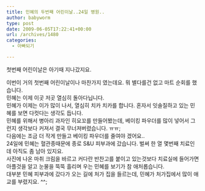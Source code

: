 ```yaml
---
title: 민혜의 두번째 어린이날..24일 병원..
author: babyworm
type: post
date: 2009-06-05T17:22:41+00:00
url: /archives/1480
categories:
  - 아빠되기

---
```

첫번째 어린이날은 아기때 지나갔지요.

<div>
</div>

<div>
  이번이 거의 첫번째 어린이날이나 마찬가지 였는데요. 뭐 별다를건 없고 마트 순회를 했습니다.
</div>

<div>
</div>

<div>
</div>

<div>
  민혜는 이제 이곳 저곳 열심히 돌아다닙니다.&nbsp;
</div>

<div>
  민혜가 이제는 이가 많이 나서, 열심히 치카 치카를 합니다. 혼자서 잇솔질하고 있는 민혜를 보면 다컷다는 생각도 듭니다.&nbsp;
</div>

<div>
</div>

<div>
  민혜를 위해서 병아리 과자인 히요꼬를 만들어봤는데, 베이킹 파우더를 많이 넣어서 그런지 생각보다 커져서 결국 무너져버렸습니다. ㅠㅠ;
</div>

<div>
  다음에는 조금 더 작게 만들고 베이킹 파우더를 줄여야 겠어요..
</div>

<div>
</div>

<div>
</div>

<div>
</div>

<div>
  24일에 민혜는 혈관종때문에 종로 S&U 피부과에 갔습니다. 벌써 한 열 몇번째 치료인데 아직도 좀 남아 있지요.&nbsp;
</div>

<div>
  사진에 나온 마취 크림을 바르고&nbsp;커다란 반찬고를 붙이고 있는것보다 치료실에 들어가면 아플것을 알고 눈물을 뚝뚝 흘리며 우는 민혜를 보기가 참 애처롭습니다. &nbsp;
</div>

<div>
</div>

<div>
  대부분 민혜 피부과에 갔다가 오는 길에 처가 집을 들르는데, 민혜가 처가집에서 많이 애교를 부렸지요. ^^;&nbsp;
</div>